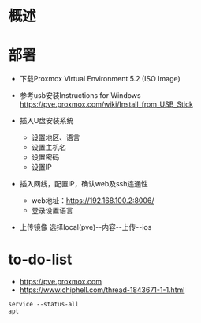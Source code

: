 # 概述

# 部署
- 下载Proxmox Virtual Environment 5.2 (ISO Image)
- 参考usb安装Instructions for Windows
https://pve.proxmox.com/wiki/Install_from_USB_Stick
- 插入U盘安装系统
  - 设置地区、语言
  - 设置主机名
  - 设置密码
  - 设置IP
- 插入网线，配置IP，确认web及ssh连通性
  - web地址：https://192.168.100.2:8006/
  - 登录设置语言

- 上传镜像
选择local(pve)--内容--上传--ios

# to-do-list
- https://pve.proxmox.com
- https://www.chiphell.com/thread-1843671-1-1.html

```
service --status-all
apt
```
